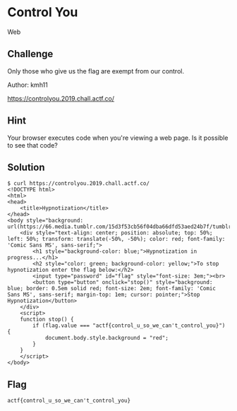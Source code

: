 # Control You
Web

## Challenge 

Only those who give us the flag are exempt from our control.

Author: kmh11

https://controlyou.2019.chall.actf.co/

## Hint

Your browser executes code when you're viewing a web page. Is it possible to see that code?

## Solution

	$ curl https://controlyou.2019.chall.actf.co/
	<!DOCTYPE html>
	<html>
	<head>
		<title>Hypnotization</title>
	</head>
	<body style="background: url(https://66.media.tumblr.com/15d3f53cb56f04dba66dfd53aed24b7f/tumblr_o87xi4XjVB1twd8ddo1_400.gif);">
		<div style="text-align: center; position: absolute; top: 50%; left: 50%; transform: translate(-50%, -50%); color: red; font-family: 'Comic Sans MS', sans-serif;">
			<h1 style="background-color: blue;">Hypnotization in progress...</h1>
			<h2 style="color: green; background-color: yellow;">To stop hypnotization enter the flag below:</h2>
			<input type="password" id="flag" style="font-size: 3em;"><br>
			<button type="button" onclick="stop()" style="background: blue; border: 0.5em solid red; font-size: 2em; font-family: 'Comic Sans MS', sans-serif; margin-top: 1em; cursor: pointer;">Stop Hypnotization</button>
		</div>
		<script>
		function stop() {
			if (flag.value === "actf{control_u_so_we_can't_control_you}") {
				document.body.style.background = "red";
			}
		}
		</script>
	</body>

## Flag

	actf{control_u_so_we_can't_control_you}
